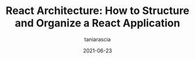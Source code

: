 ---
author: taniarascia
date: 2021-06-23
permalink: false
tags:
  - react
  - architecture
target_url: https://www.taniarascia.com/react-architecture-directory-structure/
title: "React Architecture: How to Structure and Organize a React Application"
---
